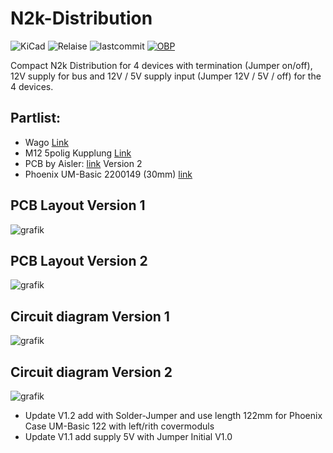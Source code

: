 # N2k-Distribution

![KiCad](https://img.shields.io/badge/KiCad-darkblue?logo=KiCad)
![Relaise](https://img.shields.io/github/release-date/gerryvel/Bootsdaten?)
![lastcommit](https://img.shields.io/github/last-commit/gerryvel/Bootsdaten)
[![OBP](https://img.shields.io/badge/Sailing_with-OpenBoatsProjects-blue)](https://open-boat-projects.org/de/)

Compact N2k Distribution for 4 devices with termination (Jumper on/off), 12V supply for bus and 12V / 5V supply input (Jumper 12V / 5V / off) for the 4 devices.

## Partlist:

- Wago [Link](https://www.reichelt.de/index.html?ACTION=446&LA=446&nbc=1&q=wago%20236-405)
- M12 5polig Kupplung [Link](https://www.reichelt.de/einbausteckverbinder-m12-5-pol-kupplung-lut-1221-t9cp05-p223035.html?CCOUNTRY=445&LANGUAGE=de&nbc=1&&r=1)
- PCB by Aisler: [link](https://aisler.net/p/IOIVSRCU)
Version 2
- Phoenix UM-Basic 2200149 (30mm) [link](https://www.phoenixcontact.com/de-de/produkte/aufbaugehaeuseunterteil-um-basic-profile-2200149)

## PCB Layout Version 1

![grafik](https://github.com/gerryvel/N2k-Distribution/assets/17195231/e54b3a1a-365f-4922-93a0-b0c7abb9698e)

## PCB Layout Version 2

![grafik](https://github.com/user-attachments/assets/60dc68cf-cd0b-46c4-b21d-51d8a53a10bd)

## Circuit diagram Version 1

![grafik](https://github.com/gerryvel/N2k-Distribution/assets/17195231/5e9e223b-c9d0-48d4-81ce-1a1e45919a42)

## Circuit diagram Version 2

![grafik](https://github.com/user-attachments/assets/0a4066ab-3789-4f8e-8d8b-028ee07a8dfc)

- Update V1.2 add with Solder-Jumper and use length 122mm for Phoenix Case UM-Basic 122 with left/rith covermoduls
- Update V1.1 add supply 5V with Jumper 
Initial V1.0


